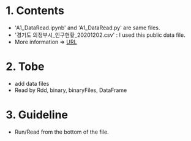 # 1. Contents 
* 'A1_DataRead.ipynb' and 'A1_DataRead.py' are same files.
* '경기도 의정부시_인구현황_20201202.csv' : I used this public data file.
* More information => [URL](https://blog.naver.com/fresh2816/222196526492)  


# 2. Tobe
* add data files
* Read by Rdd, binary, binaryFiles, DataFrame


# 3. Guideline
* Run/Read from the bottom of the file.
